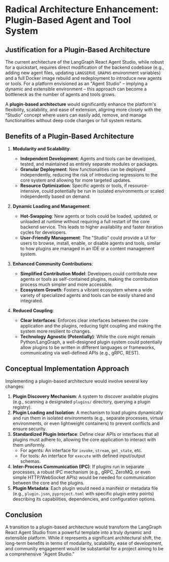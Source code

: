 # Radical Architecture Enhancement: Plugin-Based Agent and Tool System

## Justification for a Plugin-Based Architecture

The current architecture of the LangGraph React Agent Studio, while robust for a quickstart, requires direct modification of the backend codebase (e.g., adding new agent files, updating `LANGSERVE_GRAPHS` environment variables) and a full Docker image rebuild and redeployment to introduce new agents or tools. For a platform envisioned as an "Agent Studio" – implying a dynamic and extensible environment – this approach can become a bottleneck as the number of agents and tools grows.

A **plugin-based architecture** would significantly enhance the platform's flexibility, scalability, and ease of extension, aligning more closely with the "Studio" concept where users can easily add, remove, and manage functionalities without deep code changes or full system restarts.

## Benefits of a Plugin-Based Architecture

1.  **Modularity and Scalability**:
    *   **Independent Development**: Agents and tools can be developed, tested, and maintained as entirely separate modules or packages.
    *   **Granular Deployment**: New functionalities can be deployed independently, reducing the risk of introducing regressions to the core system and allowing for more targeted updates.
    *   **Resource Optimization**: Specific agents or tools, if resource-intensive, could potentially be run in isolated environments or scaled independently based on demand.

2.  **Dynamic Loading and Management**:
    *   **Hot-Swapping**: New agents or tools could be loaded, updated, or unloaded at runtime without requiring a full restart of the core backend service. This leads to higher availability and faster iteration cycles for developers.
    *   **User-Friendly Management**: The "Studio" could provide a UI for users to browse, install, enable, or disable agents and tools, similar to how plugins are managed in an IDE or a content management system.

3.  **Enhanced Community Contributions**:
    *   **Simplified Contribution Model**: Developers could contribute new agents or tools as self-contained plugins, making the contribution process much simpler and more accessible.
    *   **Ecosystem Growth**: Fosters a vibrant ecosystem where a wide variety of specialized agents and tools can be easily shared and integrated.

4.  **Reduced Coupling**:
    *   **Clear Interfaces**: Enforces clear interfaces between the core application and the plugins, reducing tight coupling and making the system more resilient to changes.
    *   **Technology Agnostic (Potentially)**: While the core might remain Python/LangGraph, a well-designed plugin system could potentially allow plugins to be written in different languages or frameworks, communicating via well-defined APIs (e.g., gRPC, REST).

## Conceptual Implementation Approach

Implementing a plugin-based architecture would involve several key changes:

1.  **Plugin Discovery Mechanism**: A system to discover available plugins (e.g., scanning a designated `plugins/` directory, querying a plugin registry).
2.  **Plugin Loading and Isolation**: A mechanism to load plugins dynamically and run them in isolated environments (e.g., separate processes, virtual environments, or even lightweight containers) to prevent conflicts and ensure security.
3.  **Standardized Plugin Interface**: Define clear APIs or interfaces that all plugins must adhere to, allowing the core application to interact with them uniformly.
    *   For agents: An interface for `invoke`, `stream`, `get_state`, etc.
    *   For tools: An interface for `execute` with defined input/output schemas.
4.  **Inter-Process Communication (IPC)**: If plugins run in separate processes, a robust IPC mechanism (e.g., gRPC, ZeroMQ, or even simple HTTP/WebSocket APIs) would be needed for communication between the core and the plugins.
5.  **Plugin Metadata**: Each plugin would need a manifest or metadata file (e.g., `plugin.json`, `pyproject.toml` with specific plugin entry points) describing its capabilities, dependencies, and configuration options.

## Conclusion

A transition to a plugin-based architecture would transform the LangGraph React Agent Studio from a powerful template into a truly dynamic and extensible platform. While it represents a significant architectural shift, the long-term benefits in terms of modularity, scalability, ease of development, and community engagement would be substantial for a project aiming to be a comprehensive "Agent Studio." 